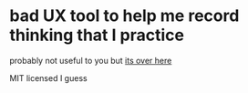 # bad UX tool to help me record thinking that I practice

probably not useful to you but [its over here](https://ds300.github.io/thinking-practice-tracker)

MIT licensed I guess
